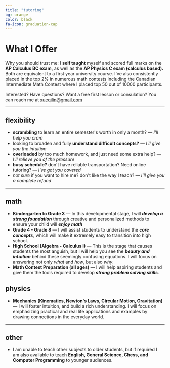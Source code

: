 ```yaml
---
title: "tutoring"
bg: orange
color: black
fa-icon: graduation-cap
---
```


# What I Offer
Why you should trust me: I **self taught** myself and scored full marks on the **AP Calculus BC exam,** as well as the **AP Physics C exam (calculus based).** Both are equivalent to a first year university course. I've also consistently placed in the top 2% in numerous math contests including the Canadian Intermediate Math Contest where I placed top 50 out of 10000 participants.

Interested? Have questions? Want a free first lesson or consulation? You can reach me at [xueqilin@gmail.com](mailto:xueqilin@gmail.com)

-------------------------

## flexibility

- **scrambling** to learn an entire semester's worth in only a month? &mdash; *I'll help you cram*
- looking to broaden and fully **understand difficult concepts?** &mdash; *I'll give you the intuition*
- **overloaded** by too much homework, and just need some extra help? &mdash; *I'll relieve you of the pressure*
- **busy schedule?** don't have reliable transportation? Need online tutoring? &mdash; *I've got you covered*
- *not sure* if you want to hire me? don't like the way I teach?  &mdash; *I'll give you a complete refund*

-------------------------

## math

- **Kindergarten to Grade 3**  &mdash; In this developmental stage, I will ***develop a strong foundation*** through creative and personalized methods to ensure your child will ***enjoy math***
- **Grade 4 - Grade 8** &mdash; I will assist students to understand the ***core concepts,*** which will make it extremely easy to transition into high school.
- **High School (Algebra - Calculus I)** &mdash; This is the stage that causes students the most anguish, but I will help you see the ***beauty and intuition*** behind these seemingly confusing equations. I will focus on answering not only *what* and *how*, but also *why*.
- **Math Contest Preparation (all ages)** &mdash; I will help aspiring students and give them the tools required to develop ***strong problem solving skills***.

## physics

- **Mechanics (Kinematics, Newton's Laws, Circular Motion, Gravitation)** &mdash; I will foster intuition, and build a rich understanding. I will focus on emphasizing practical and real life applications and examples by drawing connections in the everyday world.

-------------------------

## other

- I am unable to teach other subjects to older students, but if required I am also available to teach **English, General Science, Chess, and Computer Programming** to younger audiences.
